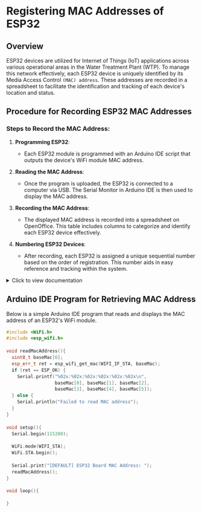 # Registering MAC Addresses of ESP32 

## Overview

ESP32 devices are utilized for Internet of Things (IoT) applications across various operational areas in the Water Treatment Plant (WTP). To manage this network effectively, each ESP32 device is uniquely identified by its Media Access Control ``(MAC) address``. These addresses are recorded in a spreadsheet to facilitate the identification and tracking of each device's location and status.

## Procedure for Recording ESP32 MAC Addresses

### Steps to Record the MAC Address:

1. **Programming ESP32**:
   - Each ESP32 module is programmed with an Arduino IDE script that outputs the device's WiFi module MAC address.

2. **Reading the MAC Address**:
   - Once the program is uploaded, the ESP32 is connected to a computer via USB. The Serial Monitor in Arduino IDE is then used to display the MAC address.

3. **Recording the MAC Address**:
   - The displayed MAC address is recorded into a spreadsheet on OpenOffice. This table includes columns to categorize and identify each ESP32 device effectively.

4. **Numbering ESP32 Devices**:
   - After recording, each ESP32 is assigned a unique sequential number based on the order of registration. This number aids in easy reference and tracking within the system.
   
<details>
  <summary>Click to view documentation</summary>
  
  ![ESP32_MAC_Address_Registration](documentation/ESP32_MAC_Address_Registration.png)
</details>

## Arduino IDE Program for Retrieving MAC Address

Below is a simple Arduino IDE program that reads and displays the MAC address of an ESP32's WiFi module.

```cpp
#include <WiFi.h>
#include <esp_wifi.h>

void readMacAddress(){
  uint8_t baseMac[6];
  esp_err_t ret = esp_wifi_get_mac(WIFI_IF_STA, baseMac);
  if (ret == ESP_OK) {
    Serial.printf("%02x:%02x:%02x:%02x:%02x:%02x\n",
                  baseMac[0], baseMac[1], baseMac[2],
                  baseMac[3], baseMac[4], baseMac[5]);
  } else {
    Serial.println("Failed to read MAC address");
  }
}

void setup(){
  Serial.begin(115200);

  WiFi.mode(WIFI_STA);
  WiFi.STA.begin();

  Serial.print("[DEFAULT] ESP32 Board MAC Address: ");
  readMacAddress();
}
 
void loop(){

}
```
